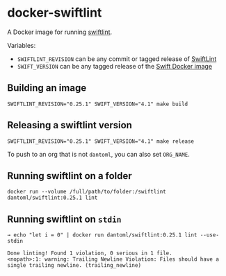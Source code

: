 # docker-swiftlint

A Docker image for running [swiftlint](https://github.com/realm/swiftlint).

Variables:

* `SWIFTLINT_REVISION` can be any commit or tagged release of [SwiftLint](https://github.com/realm/SwiftLint)
* `SWIFT_VERSION` can be any tagged release of the [Swift Docker image](https://hub.docker.com/_/swift/)

## Building an image

`SWIFTLINT_REVISION="0.25.1" SWIFT_VERSION="4.1" make build`

## Releasing a swiftlint version

`SWIFTLINT_REVISION="0.25.1" SWIFT_VERSION="4.1" make release`

To push to an org that is not `dantoml`, you can also set `ORG_NAME`.

## Running swiftlint on a folder

`docker run --volume /full/path/to/folder:/swiftlint dantoml/swiftlint:0.25.1 lint`

## Running swiftlint on `stdin`

`→ echo "let i = 0" | docker run dantoml/swiftlint:0.25.1 lint --use-stdin`
```
Done linting! Found 1 violation, 0 serious in 1 file.
<nopath>:1: warning: Trailing Newline Violation: Files should have a single trailing newline. (trailing_newline)
```
